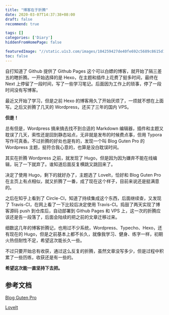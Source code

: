 ```yaml
---
title: "博客在于折腾"
date: 2020-03-07T14:37:38+08:00
draft: false
recommend: true

tags: []
categories: ['Diary']
hiddenFromHomePage: false

featuredImage: "//static.u1s3.com/images/104259427de40fe692c5689c8615d1a4.jpg"
toc: false
---
```


自打知道了 Github 提供了 Github Pages 这个可以白嫖的博客，就开始了隔三差五的瞎折腾。一开始选择的是 Hexo，在主题和插件上花费了挺多时间，最终在 Next 上停留了一段时间，写了一些学习笔记。后面因为工作上的琐事，停了一段时间没有写博客。

<!--more-->

最近又开始了学习，但是之前 Hexo 的博客用久了开始厌烦了，一烦就不想在上面写。之后又折腾了几天的 Wordpress，还买了三年的国内 VPS。

**但是！**

总有但是，Wordpress 搞来搞去找不到合适的 Markdown 编辑器，插件和主题又耽误了几天，索性还是回到静态站点，无非就是发布的时候费点事，但用 Typora 写作可真香。不过折腾的好处也是有的，发现一个叫 Blog Guten Pro 的 Wordpress 主题，挺符合我心意的，也算是没白耽误时间。

其实在折腾 Wordpress 之前，就发现了 Hugo，但是因为因为嫌弃不能在线编辑，玩了一下就弃了。谁知道后面反复横跳又跳回来了。

决定了使用 Hugo，剩下的就好办了，主题选了 LoveIt，恰好和 Blog Guten Pro 在主页上有点相似，就又折腾了一番，成了现在这个样子，目前来说还是挺满意的。

之后在知乎上看到了 Circle-CI，知道了持续集成这个东西，后面继续查，又发现了 Travis-CI，在网上看了一下比较后决定使用 Travis-CI。捣鼓了两天实现了博客源码 push 到仓库后，自动部署到 Github Pages 和 VPS 上，这一次的折腾应该还是告一段落了，后面会陆续的把之前的文章迁移过来。

细数这几年的博客折腾记，也用过不少系统，Wordpress、Typecho、Hexo，还有现在的 Hugo，但是之前基本上都不长久，就像我学习、健身、练字一样，初期火热但耐性不足，希望这次能长久一些。

不过只要开始总有收获，通过这么反复的折腾，虽然文章没写多少，但是过程中积累了一些历练，收获还是有一些的。

**希望这次能一直坚持下去把。**

## 参考文档

[Blog Guten Pro](https://wp-points.com/themes/blog-guten-pro/)

[LoveIt](https://github.com/dillonzq/LoveIt)